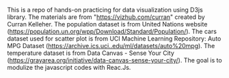 This is a repo of hands-on practicing for data visualization using D3js library.
The materials are from "https://vizhub.com/curran" created by Curran Kelleher.
The population dataset is from United Nations website (https://population.un.org/wpp/Download/Standard/Population/).
The cars dataset used for scatter plot is from UCI Machine Learning Repository: Auto MPG Dataset (https://archive.ics.uci..edu/ml/datasets/auto%20mpg).
The temperature dataset is from Data Canvas - Sense Your City (https://grayarea.org/initiative/data-canvas-sense-your-city/).
The goal is to modulize the javascript codes with Reac.Js.
